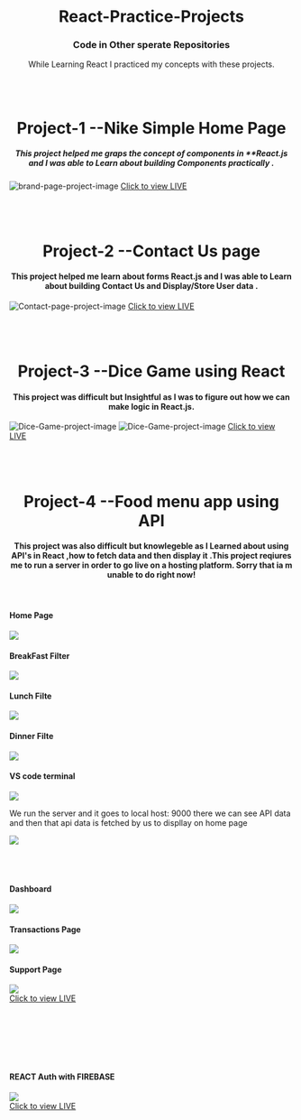 <h1 align="center">React-Practice-Projects</h1>
<h3 align="center">Code in Other sperate Repositories</h3>
<p align="center">While Learning React I practiced my concepts with these projects.</p>

<br>
<br>
<h1 align="center">Project-1       --Nike Simple Home Page           </h1>
<h5 align="center">This project helped me graps the concept of components in **React.js and I was able to Learn about building Components practically .</h5>
<img src="https://github.com/tayyabsul3/React-Practice-Projects/blob/main/Screenshot%20(185).png?raw=true" alt="brand-page-project-image">
<a href="https://brand-page-orpin.vercel.app/">Click to view LIVE</a>
<br>
<br>
<br>
<br>
<h1 align="center" >Project-2      --Contact Us page           </h1>
<h4 align="center">This project helped me learn about forms React.js and I was able to Learn about building Contact Us and Display/Store  User data .</h4>
<img src="https://github.com/tayyabsul3/React-Practice-Projects/blob/main/Screenshot%20(186).png?raw=true" alt="Contact-page-project-image">
<a href="https://contact-page-brown.vercel.app/">Click to view LIVE</a>
<br>
<br>
<br>
<br>

<h1 align="center">Project-3      --Dice Game using React          </h1>
<h4 align="center">This project was difficult but Insightful as I was to figure out how we can make logic in React.js. </h4>
<img src="https://github.com/tayyabsul3/React-Practice-Projects/blob/main/Screenshot%20(188).png?raw=true" alt="Dice-Game-project-image">
<img src="https://github.com/tayyabsul3/React-Practice-Projects/blob/main/Screenshot%20(187).png?raw=true" alt="Dice-Game-project-image">
<a href="https://dice-game-lilac-one.vercel.app/">Click to view LIVE</a>
<br>
<br>
<br>
<br>
<h1 align="center">Project-4      --Food menu app using API           </h1>
<h4 align="center">This project was also difficult but knowlegeble  as I Learned about using API's in React ,how to fetch data and then display it .This project reqiures me to run a server in order to go live on a hosting platform. Sorry that ia m unable to do right now!</h4>
<br>
<h4>Home Page</h4>
<img src="https://github.com/tayyabsul3/React-Practice-Projects/blob/main/Screenshot%20(192).png?raw=true">

<h4>BreakFast Filter</h4>
<img src="https://github.com/tayyabsul3/React-Practice-Projects/blob/main/Screenshot%20(193).png?raw=true">

<h4>Lunch Filte</h4>
<img src="https://github.com/tayyabsul3/React-Practice-Projects/blob/main/Screenshot%20(194).png?raw=true">

<h4>Dinner Filte</h4>
<img src=" https://github.com/tayyabsul3/React-Practice-Projects/blob/main/Screenshot%20(195).png?raw=true">


<h4>VS code terminal </h4>
<img src="https://github.com/tayyabsul3/React-Practice-Projects/blob/main/Screenshot%20(196).png?raw=true">
<p>We run the server and it goes to local host: 9000 there we can see API data and then that api data is fetched by us to displlay on home page</p>
<img src="https://github.com/tayyabsul3/React-Practice-Projects/blob/main/Screenshot%20(197).png?raw=true">
<br>
<br>
<br>
<br>
<h4>Dashboard</h4>
<img src="https://github.com/tayyabsul3/React-Practice-Projects/blob/main/Screenshot%20(223).png">

<h4>Transactions Page</h4>
<img src="https://github.com/tayyabsul3/React-Practice-Projects/blob/main/Screenshot%20(224).png">

<h4>Support Page</h4>
<img src="https://github.com/tayyabsul3/React-Practice-Projects/blob/main/Screenshot%20(225).png">

<br>
<a href="https://crypto-dashboard-ui.vercel.app/">Click to view LIVE</a>
<br>
<br>
<br>
<br>
<br>
<br>
<br>
<h4>REACT Auth with FIREBASE</h4>
<img src="https://github.com/tayyabsul3/React_Projects/blob/main/photo-collage.png.png">


<br>
<a href="https://reactfirebaseauth-git-main-muhammad-tayyabs-projects-f3c181e9.vercel.app/">Click to view LIVE</a>
<br>
<br>
<br>


